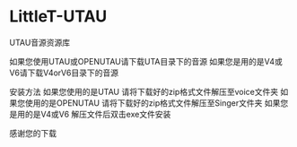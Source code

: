 # LittleT-UTAU
UTAU音源资源库

如果您使用UTAU或OPENUTAU请下载UTA目录下的音源
如果您是用的是V4或V6请下载V4orV6目录下的音源

安装方法
如果您使用的是UTAU
请将下载好的zip格式文件解压至voice文件夹
如果您使用的是OPENUTAU
请将下载好的zip格式文件解压至Singer文件夹
如果您是用的是V4或V6
解压文件后双击exe文件安装

感谢您的下载

